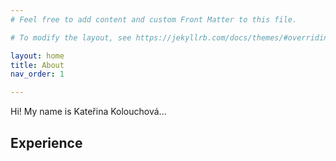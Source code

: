 ```yaml
---
# Feel free to add content and custom Front Matter to this file.

# To modify the layout, see https://jekyllrb.com/docs/themes/#overriding-theme-defaults

layout: home
title: About
nav_order: 1

---
```


Hi! My name is Kateřina Kolouchová...

## Experience